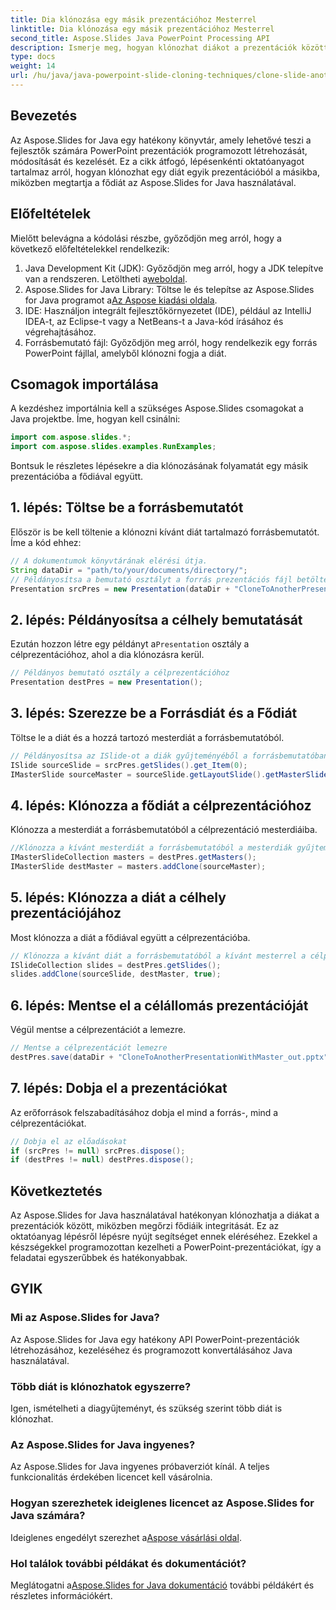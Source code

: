 ```yaml
---
title: Dia klónozása egy másik prezentációhoz Mesterrel
linktitle: Dia klónozása egy másik prezentációhoz Mesterrel
second_title: Aspose.Slides Java PowerPoint Processing API
description: Ismerje meg, hogyan klónozhat diákot a prezentációk között Java nyelven az Aspose.Slides segítségével. Lépésről lépésre bemutató mesterdiák karbantartásáról.
type: docs
weight: 14
url: /hu/java/java-powerpoint-slide-cloning-techniques/clone-slide-another-presentation-master-powerpoint/
---
```

## Bevezetés
Az Aspose.Slides for Java egy hatékony könyvtár, amely lehetővé teszi a fejlesztők számára PowerPoint prezentációk programozott létrehozását, módosítását és kezelését. Ez a cikk átfogó, lépésenkénti oktatóanyagot tartalmaz arról, hogyan klónozhat egy diát egyik prezentációból a másikba, miközben megtartja a fődiát az Aspose.Slides for Java használatával.
## Előfeltételek
Mielőtt belevágna a kódolási részbe, győződjön meg arról, hogy a következő előfeltételekkel rendelkezik:
1.  Java Development Kit (JDK): Győződjön meg arról, hogy a JDK telepítve van a rendszeren. Letöltheti a[weboldal](https://www.oracle.com/java/technologies/javase-downloads.html).
2.  Aspose.Slides for Java Library: Töltse le és telepítse az Aspose.Slides for Java programot a[Az Aspose kiadási oldala](https://releases.aspose.com/slides/java/).
3. IDE: Használjon integrált fejlesztőkörnyezetet (IDE), például az IntelliJ IDEA-t, az Eclipse-t vagy a NetBeans-t a Java-kód írásához és végrehajtásához.
4. Forrásbemutató fájl: Győződjön meg arról, hogy rendelkezik egy forrás PowerPoint fájllal, amelyből klónozni fogja a diát.
## Csomagok importálása
A kezdéshez importálnia kell a szükséges Aspose.Slides csomagokat a Java projektbe. Íme, hogyan kell csinálni:
```java
import com.aspose.slides.*;
import com.aspose.slides.examples.RunExamples;
```
Bontsuk le részletes lépésekre a dia klónozásának folyamatát egy másik prezentációba a fődiával együtt.
## 1. lépés: Töltse be a forrásbemutatót
Először is be kell töltenie a klónozni kívánt diát tartalmazó forrásbemutatót. Íme a kód ehhez:
```java
// A dokumentumok könyvtárának elérési útja.
String dataDir = "path/to/your/documents/directory/";
// Példányosítsa a bemutató osztályt a forrás prezentációs fájl betöltéséhez
Presentation srcPres = new Presentation(dataDir + "CloneToAnotherPresentationWithMaster.pptx");
```
## 2. lépés: Példányosítsa a célhely bemutatását
 Ezután hozzon létre egy példányt a`Presentation` osztály a célprezentációhoz, ahol a dia klónozásra kerül.
```java
// Példányos bemutató osztály a célprezentációhoz
Presentation destPres = new Presentation();
```
## 3. lépés: Szerezze be a Forrásdiát és a Fődiát
Töltse le a diát és a hozzá tartozó mesterdiát a forrásbemutatóból.
```java
// Példányosítsa az ISlide-ot a diák gyűjteményéből a forrásbemutatóban a mesterdiával együtt
ISlide sourceSlide = srcPres.getSlides().get_Item(0);
IMasterSlide sourceMaster = sourceSlide.getLayoutSlide().getMasterSlide();
```
## 4. lépés: Klónozza a fődiát a célprezentációhoz
Klónozza a mesterdiát a forrásbemutatóból a célprezentáció mesterdiáiba.
```java
//Klónozza a kívánt mesterdiát a forrásbemutatóból a mesterdiák gyűjteményébe a Cél prezentációban
IMasterSlideCollection masters = destPres.getMasters();
IMasterSlide destMaster = masters.addClone(sourceMaster);
```
## 5. lépés: Klónozza a diát a célhely prezentációjához
Most klónozza a diát a fődiával együtt a célprezentációba.
```java
// Klónozza a kívánt diát a forrásbemutatóból a kívánt mesterrel a célprezentáció diagyűjteményének végére
ISlideCollection slides = destPres.getSlides();
slides.addClone(sourceSlide, destMaster, true);
```
## 6. lépés: Mentse el a célállomás prezentációját
Végül mentse a célprezentációt a lemezre.
```java
// Mentse a célprezentációt lemezre
destPres.save(dataDir + "CloneToAnotherPresentationWithMaster_out.pptx", SaveFormat.Pptx);
```
## 7. lépés: Dobja el a prezentációkat
Az erőforrások felszabadításához dobja el mind a forrás-, mind a célprezentációkat.
```java
// Dobja el az előadásokat
if (srcPres != null) srcPres.dispose();
if (destPres != null) destPres.dispose();
```
## Következtetés
Az Aspose.Slides for Java használatával hatékonyan klónozhatja a diákat a prezentációk között, miközben megőrzi fődiáik integritását. Ez az oktatóanyag lépésről lépésre nyújt segítséget ennek eléréséhez. Ezekkel a készségekkel programozottan kezelheti a PowerPoint-prezentációkat, így a feladatai egyszerűbbek és hatékonyabbak.
## GYIK
### Mi az Aspose.Slides for Java?  
Az Aspose.Slides for Java egy hatékony API PowerPoint-prezentációk létrehozásához, kezeléséhez és programozott konvertálásához Java használatával.
### Több diát is klónozhatok egyszerre?  
Igen, ismételheti a diagyűjteményt, és szükség szerint több diát is klónozhat.
### Az Aspose.Slides for Java ingyenes?  
Az Aspose.Slides for Java ingyenes próbaverziót kínál. A teljes funkcionalitás érdekében licencet kell vásárolnia.
### Hogyan szerezhetek ideiglenes licencet az Aspose.Slides for Java számára?  
 Ideiglenes engedélyt szerezhet a[Aspose vásárlási oldal](https://purchase.aspose.com/temporary-license/).
### Hol találok további példákat és dokumentációt?  
 Meglátogatni a[Aspose.Slides for Java dokumentáció](https://reference.aspose.com/slides/java/) további példákért és részletes információkért.